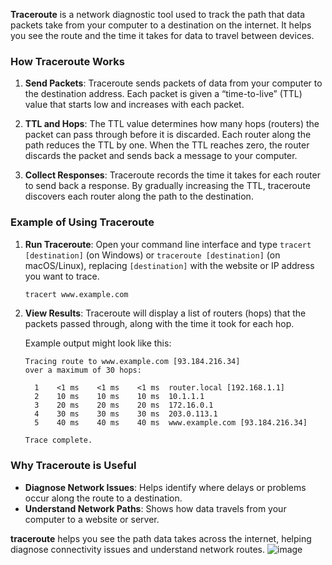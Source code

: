 **Traceroute** is a network diagnostic tool used to track the path that data packets take from your computer to a destination on the internet. It helps you see the route and the time it takes for data to travel between devices. 

### How Traceroute Works

1. **Send Packets**: Traceroute sends packets of data from your computer to the destination address. Each packet is given a “time-to-live” (TTL) value that starts low and increases with each packet.

2. **TTL and Hops**: The TTL value determines how many hops (routers) the packet can pass through before it is discarded. Each router along the path reduces the TTL by one. When the TTL reaches zero, the router discards the packet and sends back a message to your computer.

3. **Collect Responses**: Traceroute records the time it takes for each router to send back a response. By gradually increasing the TTL, traceroute discovers each router along the path to the destination.

### Example of Using Traceroute

1. **Run Traceroute**: Open your command line interface and type `tracert [destination]` (on Windows) or `traceroute [destination]` (on macOS/Linux), replacing `[destination]` with the website or IP address you want to trace.

   ```bash
   tracert www.example.com
   ```

2. **View Results**: Traceroute will display a list of routers (hops) that the packets passed through, along with the time it took for each hop.

   Example output might look like this:

   ```
   Tracing route to www.example.com [93.184.216.34]
   over a maximum of 30 hops:

     1    <1 ms    <1 ms    <1 ms  router.local [192.168.1.1]
     2    10 ms    10 ms    10 ms  10.1.1.1
     3    20 ms    20 ms    20 ms  172.16.0.1
     4    30 ms    30 ms    30 ms  203.0.113.1
     5    40 ms    40 ms    40 ms  www.example.com [93.184.216.34]

   Trace complete.
   ```

### Why Traceroute is Useful

- **Diagnose Network Issues**: Helps identify where delays or problems occur along the route to a destination.
- **Understand Network Paths**: Shows how data travels from your computer to a website or server.

 **traceroute** helps you see the path data takes across the internet, helping diagnose connectivity issues and understand network routes.
 ![image](https://github.com/user-attachments/assets/34493b12-f16b-4fc9-a0f3-a9d4c56eda5d)
